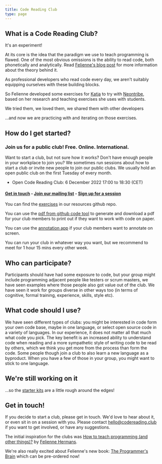 ```yaml
---
title: Code Reading Club
type: page
---
```


## What is a Code Reading Club?

It's an experiment!

At its core is the idea that the paradigm we use to teach programming is flawed. One of the most obvious omissions is the ability to read code, both phonetically and analytically. Read [Felienne's blog post](https://www.felienne.com/archives/6472) for more information about the theory behind it.

As professional developers who read code every day, we aren't suitably equipping ourselves with these building blocks.

So Felienne developed some exercises for [Katja](https://github.com/katjam) to try with [Neontribe](https://neontribe.co.uk), based on her research and teaching exercises she uses with students.

We tried them, we loved them, we shared them with other developers

...and now we are practicing with and iterating on those exercises.

## How do I get started?

### Join us for a public club! Free. Online. International.

Want to start a club, but not sure how it works? Don't have enough people in your workplace to join you? We sometimes run sessions about how to start a club or invite new people to join our public clubs. We usually hold an open public club on the first Tuesday of every month.

- Open Code Reading Club: 6 December 2022 17:00 to 18:30 (CET)

#### [Get in touch](mailto:hello@codereading.club) - [Join our mailing list](http://eepurl.com/hzYTQv) - [Sign up for a session](https://www.eventbrite.com/o/38242002183)

You can find the [exercises](https://github.com/CodeReadingClubs/Resources/blob/trunk/exercises.md) in our resources github repo.

You can use the [pdf from github code tool](https://pdf.codereading.club) to generate and download a pdf for your club members to print out if they want to work with code on paper.

You can use the [annotation app](https://annotate.codereading.club) if your club members want to annotate on screen.

You can run your club in whatever way you want, but we recommend to meet for 1 hour 15 mins every other week.

## Who can participate?

Participants should have had some exposure to code, but your group might include programming adjacent people like testers or scrum masters, we have seen examples where those people also got value out of the club. We have seen it work for groups diverse in other ways too (in terms of cognitive, formal training, experience, skills, style etc).

## What code should I use?

We have seen different types of clubs: you might be interested in code form your own code base, maybe in one language, or select open source code in a variety of languages. In our experience, it does not matter all that much what code you pick. The key benefit is an increased ability to understand code when reading and a more sympathetic style of writing code to be read by others, which we think you get more from the process than form the code. Some people though join a club to also learn a new language as a byproduct. When you have a few of those in your group, you might want to stick to one language.

## We're still working on it

...so the [starter kits](https://github.com/CodeReadingClubs/Resources/tree/trunk/StarterKit) are a little rough around the edges!

## Get in touch!

If you decide to start a club, please get in touch. We'd love to hear about it, or even sit in on a session with you. Please contact [hello@codereading.club](mailto:hello@codereading.club) if you want to get involved, or have any suggestions.

The initial inspiration for the clubs was [How to teach programming (and other things)?](https://www.youtube.com/watch?v=g1ib43q3uXQ) by [Felienne Hermans](https://www.felienne.com/).

We're also really excited about Felienne's new book: [The Programmer's Brain](https://www.manning.com/books/the-programmers-brain) which can be pre-ordered now!
